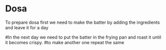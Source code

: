 # Dosa
To prepare dosa first we need to make the batter
by adding the ingredients and leave it for a day

#In the next day we need to put the batter in the frying pan and roast it until it becomes crispy.
#to make another one repeat the same 
